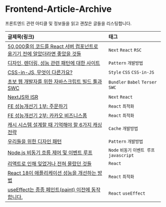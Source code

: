 # Frontend-Article-Archive
프론트엔드 관련 아티클 및 정보들을 읽고 괜찮은 글들을 리스팅합니다.

| 글제목(링크) | 태그 |
|:---|:---|
|[50,000줄의 코드를 React 서버 컴포넌트로 옮기기 전에 알았더라면 좋았을 것들](https://ykss.netlify.app/translation/everything_i_wish_i_knew_before_moving_50000_lines_of_code_to_react_server_components/)|`Next` `React` `RSC`|
|[디자인, 렌더링, 성능 관련 패턴에 대한 사이트](https://www.patterns.dev/posts)|`Pattern` `개발방법`|
|[CSS-in-JS, 무엇이 다른가요?](https://so-so.dev/web/css-in-js-whats-the-defference/)|`Style` `CSS` `CSS-in-JS`|
|[초보 웹 개발자를 위한 자바스크립트 빌드 툴과 SWC](https://fe-developers.kakaoent.com/2022/220217-learn-babel-terser-swc/)|`Bundler` `Babel` `Terser` `SWC`|
|[NextJS와 ISR](https://velog.io/@seungchan__y/NextJS%EC%99%80-ISR#-isr%EC%9D%B4%EB%9E%80)|`Next` `React`|
|[FE 성능개선기 1부: 주문하기](https://tech.kakao.com/2023/06/13/fe-performance-improvement-1/)|`React` `최적화`|
|[FE 성능개선기 2부: 카카오 비즈니스폼](https://tech.kakao.com/2023/06/13/fe-performance-improvement-2/)|`React` `최적화`|
|[캐시 시스템 설계할 때 기억해야 할 6가지 캐싱 전략](https://soobing.github.io/cs/6-caching-strategies/)|`Cache` `개발방법`|
|[우리들을 위한 디자인 패턴](https://soobing.github.io/cs/design-patterns-for-humans/)|`Pattern` `개발방법`|
|[Node.js 비동기 흐름 제어 및 이벤트 루프](https://velog.io/@surim014/nodejs-asynchronous-flow-control-and-event-loop?utm_source=substack&utm_medium=email)|`Node` `비동기` `이벤트 루프` `javascript`|
|[리액트로 인해 잊었거나 전혀 몰랐던 것들](https://ktseo41.github.io/blog/log/things-you-forgot-or-never-knew-because-of-react.html)|`React`|
|[React 18이 애플리케이션 성능을 개선하는 방법](https://velog.io/@sehyunny/how-react-18-improves-app-perf?utm_source=substack&utm_medium=email)|`React` `최적화`|
|[useEffect는 종종 페인트(paint) 이전에 동작합니다.](https://velog.io/@lky5697/unintentional-layout-effect?utm_source=substack&utm_medium=email)|`React` `useEffect`|
